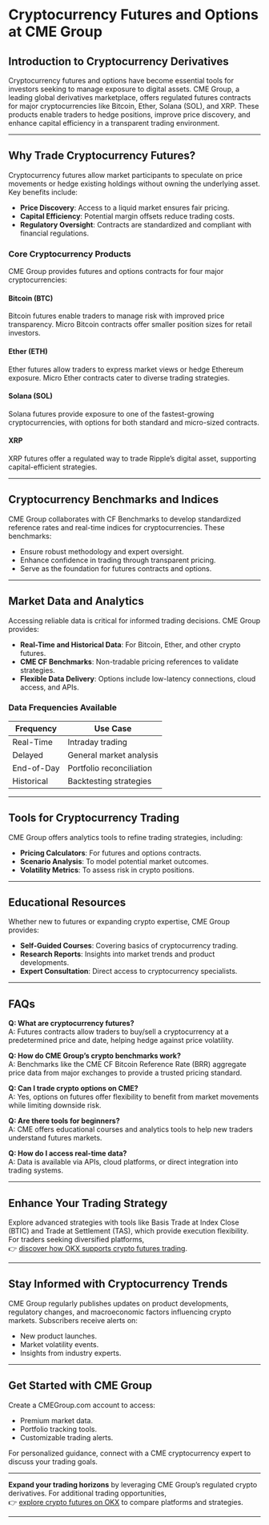 # Cryptocurrency Futures and Options at CME Group  

## Introduction to Cryptocurrency Derivatives  

Cryptocurrency futures and options have become essential tools for investors seeking to manage exposure to digital assets. CME Group, a leading global derivatives marketplace, offers regulated futures contracts for major cryptocurrencies like Bitcoin, Ether, Solana (SOL), and XRP. These products enable traders to hedge positions, improve price discovery, and enhance capital efficiency in a transparent trading environment.  

---

## Why Trade Cryptocurrency Futures?  

Cryptocurrency futures allow market participants to speculate on price movements or hedge existing holdings without owning the underlying asset. Key benefits include:  
- **Price Discovery**: Access to a liquid market ensures fair pricing.  
- **Capital Efficiency**: Potential margin offsets reduce trading costs.  
- **Regulatory Oversight**: Contracts are standardized and compliant with financial regulations.  

### Core Cryptocurrency Products  

CME Group provides futures and options contracts for four major cryptocurrencies:  

#### Bitcoin (BTC)  
Bitcoin futures enable traders to manage risk with improved price transparency. Micro Bitcoin contracts offer smaller position sizes for retail investors.  

#### Ether (ETH)  
Ether futures allow traders to express market views or hedge Ethereum exposure. Micro Ether contracts cater to diverse trading strategies.  

#### Solana (SOL)  
Solana futures provide exposure to one of the fastest-growing cryptocurrencies, with options for both standard and micro-sized contracts.  

#### XRP  
XRP futures offer a regulated way to trade Ripple’s digital asset, supporting capital-efficient strategies.  

---

## Cryptocurrency Benchmarks and Indices  

CME Group collaborates with CF Benchmarks to develop standardized reference rates and real-time indices for cryptocurrencies. These benchmarks:  
- Ensure robust methodology and expert oversight.  
- Enhance confidence in trading through transparent pricing.  
- Serve as the foundation for futures contracts and options.  

---

## Market Data and Analytics  

Accessing reliable data is critical for informed trading decisions. CME Group provides:  
- **Real-Time and Historical Data**: For Bitcoin, Ether, and other crypto futures.  
- **CME CF Benchmarks**: Non-tradable pricing references to validate strategies.  
- **Flexible Data Delivery**: Options include low-latency connections, cloud access, and APIs.  

### Data Frequencies Available  
| Frequency       | Use Case                  |  
|-----------------|---------------------------|  
| Real-Time       | Intraday trading          |  
| Delayed         | General market analysis   |  
| End-of-Day      | Portfolio reconciliation  |  
| Historical      | Backtesting strategies    |  

---

## Tools for Cryptocurrency Trading  

CME Group offers analytics tools to refine trading strategies, including:  
- **Pricing Calculators**: For futures and options contracts.  
- **Scenario Analysis**: To model potential market outcomes.  
- **Volatility Metrics**: To assess risk in crypto positions.  

---

## Educational Resources  

Whether new to futures or expanding crypto expertise, CME Group provides:  
- **Self-Guided Courses**: Covering basics of cryptocurrency trading.  
- **Research Reports**: Insights into market trends and product developments.  
- **Expert Consultation**: Direct access to cryptocurrency specialists.  

---

## FAQs  

**Q: What are cryptocurrency futures?**  
A: Futures contracts allow traders to buy/sell a cryptocurrency at a predetermined price and date, helping hedge against price volatility.  

**Q: How do CME Group’s crypto benchmarks work?**  
A: Benchmarks like the CME CF Bitcoin Reference Rate (BRR) aggregate price data from major exchanges to provide a trusted pricing standard.  

**Q: Can I trade crypto options on CME?**  
A: Yes, options on futures offer flexibility to benefit from market movements while limiting downside risk.  

**Q: Are there tools for beginners?**  
A: CME offers educational courses and analytics tools to help new traders understand futures markets.  

**Q: How do I access real-time data?**  
A: Data is available via APIs, cloud platforms, or direct integration into trading systems.  

---

## Enhance Your Trading Strategy  

Explore advanced strategies with tools like Basis Trade at Index Close (BTIC) and Trade at Settlement (TAS), which provide execution flexibility. For traders seeking diversified platforms,  
👉 [discover how OKX supports crypto futures trading](https://bit.ly/okx-bonus).  

---

## Stay Informed with Cryptocurrency Trends  

CME Group regularly publishes updates on product developments, regulatory changes, and macroeconomic factors influencing crypto markets. Subscribers receive alerts on:  
- New product launches.  
- Market volatility events.  
- Insights from industry experts.  

---

## Get Started with CME Group  

Create a CMEGroup.com account to access:  
- Premium market data.  
- Portfolio tracking tools.  
- Customizable trading alerts.  

For personalized guidance, connect with a CME cryptocurrency expert to discuss your trading goals.  

---

**Expand your trading horizons** by leveraging CME Group’s regulated crypto derivatives. For additional trading opportunities,  
👉 [explore crypto futures on OKX](https://bit.ly/okx-bonus) to compare platforms and strategies.  

--- 

